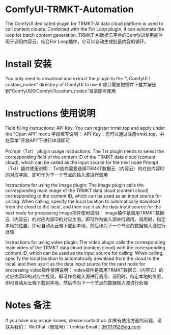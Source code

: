 # ComfyUI-TRMKT-Automation

The ComfyUI dedicated plugin for TRMKT-AI data cloud platform is used to call content clouds. Combined with the For Loop plugin, it can automate the loop for batch content generation.
TRMKT-AI数据云平台的ComfyUI专用插件用于调用内容云。结合For Loop插件，它可以自动生成批量内容的循环。

# Install 安装

You only need to download and extract the plugin to the "\ ComfyUI \ custom_nodes" directory of ComfyUI to use it
你只需要把插件下载并解压到“ComfyUI的\ComfyUI\custom_nodes”目录即可使用

# Instructions 使用说明

Field filling instructions:
API Key: You can register trmkt.top and apply under the "Open API" menu
字段填写说明：
API-Key：您可以通过注册trmkt.top，并在菜单“开放API”下进行申请即可

Prompt（Txt） plugin usage instructions:
The Txt plugin needs to select the corresponding field of the content ID of the TRMKT data cloud (content cloud), which can be called as the input source for the next node
Prompt（Txt）插件使用说明：
Txt插件需要选择TRMKT数据云（内容云）的对应内容ID的对应字段，即可作为下一个节点的输入源进行调用

Instructions for using the Image plugin:
The Image plugin calls the corresponding main image of the TRMKT data cloud (content cloud) corresponding to the content ID, which can be used as an input source for calling. When calling, specify the local location to automatically download from the cloud to the local, and then use it as the data input source for the next node for processing
Image插件使用说明：
Image插件是调用TRMKT数据云（内容云）的对应内容ID的对应主图，即可作为输入源进行调用。调用时，指定本地的位置，即可自动从云端下载到本地，然后作为下一个节点的数据输入源进行处理

Instructions for using video plugin:
The video plugin calls the corresponding main video of the TRMKT data cloud (content cloud) with the corresponding content ID, which can be used as the input source for calling. When calling, specify the local location to automatically download from the cloud to the local, and then use it as the data input source for the next node for processing
video插件使用说明：
video插件是调用TRMKT数据云（内容云）的对应内容ID的对应主视频，即可作为输入源进行调用。调用时，指定本地的位置，即可自动从云端下载到本地，然后作为下一个节点的数据输入源进行处理

# Notes 备注
If you have any usage issues, please contact us:
如果有使用方面的问题，请联系我们：
WeChat（微信号）：trmktai
Email：36111762@qq.com
